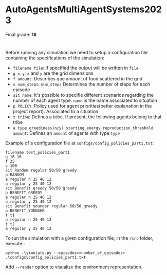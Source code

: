 # AutoAgentsMultiAgentSystems2023

Final grade: **18**

#

Before running any simulation we need to setup a configuration file containing the specifications of the simulation:

- `filename file`: If specified the output will be written in `file`
- `g x y`: `x` and `y` are the grid dimensions
- `f amount`: Describes que amount of food scattered in the grid
- `s num_steps`: `num_steps` Determines the number of steps for each episode
- `sit name`: It's possible to specifie different scenarios regarding the number of each agent type. `name` is the name associated to situation
- `p POLICY`: Policy used for agent priorities(better explanation in the project report). Associated to a situation
- `t tribe`: Defines a tribe. If present, the following agents belong to that tribe
- `a type greediness(n/y) starting_energy reproduction_threshold amount`: Defines an `amount` of agents with type `type`

Example of a configuration file at `configs/config_policies_part1.txt`:

```
filename test_policies_part1 
g 16 16
f 25
s 100
sit Random regular 50/50 greedy
p RANDOM
a regular n 25 40 12
a regular y 25 40 12
sit Benefit greedy 50/50 greedy
p BENEFIT_GREEDY
a regular n 25 40 12
a regular y 25 40 12
sit Benefit younger regular 50/50 greedy
p BENEFIT_YOUNGER
t t1
a regular n 25 40 12
t t2
a regular y 25 40 12
```

To run the simulation with a given configuration file, in the `/src` folder, execute :

`python .\simulate.py --episodes=<number_of_episodes> .\configs\config_policies_part1.txt`

Add `--render` option to visualize the environment representation.

